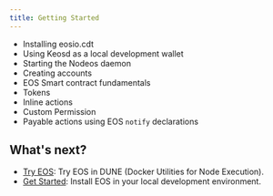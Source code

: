 ```yaml
---
title: Getting Started
---
```


- Installing eosio.cdt
- Using Keosd as a local development wallet
- Starting the Nodeos daemon
- Creating accounts
- EOS Smart contract fundamentals
- Tokens
- Inline actions
- Custom Permission
- Payable actions using EOS `notify` declarations

## What's next?

- [Try EOS](01_try-antelope-in-dune.md): Try EOS in DUNE (Docker Utilities for Node Execution).
- [Get Started](02_development-environment/prerequisites.md): Install EOS in your local development environment.
